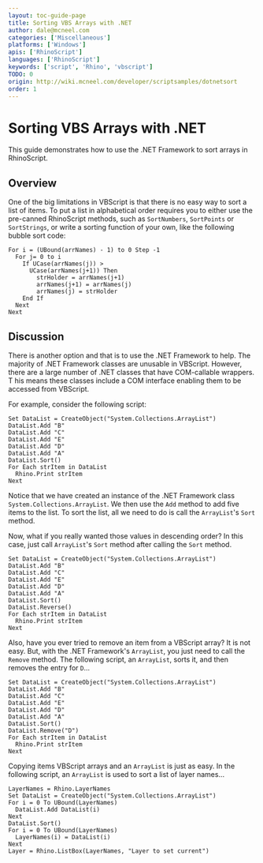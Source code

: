 ```yaml
---
layout: toc-guide-page
title: Sorting VBS Arrays with .NET
author: dale@mcneel.com
categories: ['Miscellaneous']
platforms: ['Windows']
apis: ['RhinoScript']
languages: ['RhinoScript']
keywords: ['script', 'Rhino', 'vbscript']
TODO: 0
origin: http://wiki.mcneel.com/developer/scriptsamples/dotnetsort
order: 1
---
```


# Sorting VBS Arrays with .NET

This guide demonstrates how to use the .NET Framework to sort arrays in RhinoScript.

## Overview

One of the big limitations in VBScript is that there is no easy way to sort a list of items.  To put a list in alphabetical order requires you to either use the pre-canned RhinoScript methods, such as `SortNumbers`, `SortPoints` or `SortStrings`, or write a sorting function of your own, like the following bubble sort code:

```vbnet
For i = (UBound(arrNames) - 1) to 0 Step -1
  For j= 0 to i
    If UCase(arrNames(j)) >
      UCase(arrNames(j+1)) Then
        strHolder = arrNames(j+1)
        arrNames(j+1) = arrNames(j)
        arrNames(j) = strHolder
    End If
  Next
Next
```

## Discussion

There is another option and that is to use the .NET Framework to help.  The majority of .NET Framework classes are unusable in VBScript.  However, there are a large number of .NET classes that have COM-callable wrappers. T his means these classes include a COM interface enabling them to be accessed from VBScript.

For example, consider the following script:

```vbnet
Set DataList = CreateObject("System.Collections.ArrayList")
DataList.Add "B"
DataList.Add "C"
DataList.Add "E"
DataList.Add "D"
DataList.Add "A"
DataList.Sort()
For Each strItem in DataList
  Rhino.Print strItem
Next
```

Notice that we have created an instance of the .NET Framework class `System.Collections.ArrayList`.  We then use the `Add` method to add five items to the list.  To sort the list, all we need to do is call the `ArrayList`'s `Sort` method.

Now, what if you really wanted those values in descending order?  In this case, just call `ArrayList`'s `Sort` method after calling the `Sort` method.

```vbnet
Set DataList = CreateObject("System.Collections.ArrayList")
DataList.Add "B"
DataList.Add "C"
DataList.Add "E"
DataList.Add "D"
DataList.Add "A"
DataList.Sort()
DataList.Reverse()
For Each strItem in DataList
  Rhino.Print strItem
Next
```

Also, have you ever tried to remove an item from a VBScript array?  It is not easy.  But, with the .NET Framework's `ArrayList`, you just need to call the `Remove` method. The following script, an `ArrayList`, sorts it, and then removes the entry for `D`...

```vbnet
Set DataList = CreateObject("System.Collections.ArrayList")
DataList.Add "B"
DataList.Add "C"
DataList.Add "E"
DataList.Add "D"
DataList.Add "A"
DataList.Sort()
DataList.Remove("D")
For Each strItem in DataList
  Rhino.Print strItem
Next
```

Copying items VBScript arrays and an `ArrayList` is just as easy.  In the following script, an `ArrayList` is used to sort a list of layer names...

```vbnet
LayerNames = Rhino.LayerNames
Set DataList = CreateObject("System.Collections.ArrayList")
For i = 0 To UBound(LayerNames)
  DataList.Add DataList(i)
Next
DataList.Sort()
For i = 0 To UBound(LayerNames)
  LayerNames(i) = DataList(i)
Next
Layer = Rhino.ListBox(LayerNames, "Layer to set current")
```
